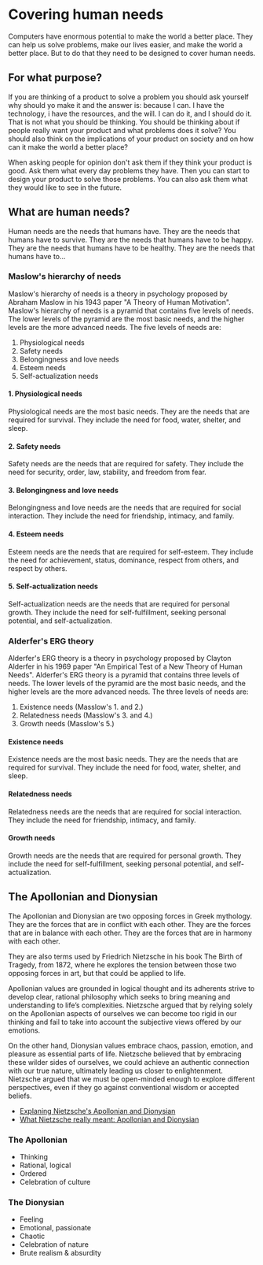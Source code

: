 # Covering human needs

Computers have enormous potential to make the world a better place. They can help us solve problems, make our lives easier, and make the world a better place. But to do that they need to be designed to cover human needs.

## For what purpose?

If you are thinking of a product to solve a problem you should ask yourself why should yo make it and the answer is: because I can. I have the technology, i have the resources, and the will. I can do it, and I should do it. That is not what you should be thinking. You should be thinking about if people really want your product and what problems does it solve? You should also think on the implications of your product on society and on how can it make the world a better place?

When asking people for opinion don't ask them if they think your product is good. Ask them what every day problems they have. Then you can start to design your product to solve those problems. You can also ask them what they would like to see in the future.
## What are human needs?

Human needs are the needs that humans have. They are the needs that humans have to survive. They are the needs that humans have to be happy. They are the needs that humans have to be healthy. They are the needs that humans have to...

### Maslow's hierarchy of needs

Maslow's hierarchy of needs is a theory in psychology proposed by Abraham Maslow in his 1943 paper "A Theory of Human Motivation". Maslow's hierarchy of needs is a pyramid that contains five levels of needs. The lower levels of the pyramid are the most basic needs, and the higher levels are the more advanced needs. The five levels of needs are:

1. Physiological needs
2. Safety needs
3. Belongingness and love needs
4. Esteem needs
5. Self-actualization needs

#### 1. Physiological needs

Physiological needs are the most basic needs. They are the needs that are required for survival. They include the need for food, water, shelter, and sleep.

#### 2. Safety needs

Safety needs are the needs that are required for safety. They include the need for security, order, law, stability, and freedom from fear.

#### 3. Belongingness and love needs

Belongingness and love needs are the needs that are required for social interaction. They include the need for friendship, intimacy, and family.

#### 4. Esteem needs

Esteem needs are the needs that are required for self-esteem. They include the need for achievement, status, dominance, respect from others, and respect by others.

#### 5. Self-actualization needs

Self-actualization needs are the needs that are required for personal growth. They include the need for self-fulfillment, seeking personal potential, and self-actualization.

### Alderfer's ERG theory

Alderfer's ERG theory is a theory in psychology proposed by Clayton Alderfer in his 1969 paper "An Empirical Test of a New Theory of Human Needs". Alderfer's ERG theory is a pyramid that contains three levels of needs. The lower levels of the pyramid are the most basic needs, and the higher levels are the more advanced needs. The three levels of needs are:

1. Existence needs (Masslow's 1. and 2.)
2. Relatedness needs (Masslow's 3. and 4.)
3. Growth needs (Masslow's 5.)

#### Existence needs

Existence needs are the most basic needs. They are the needs that are required for survival. They include the need for food, water, shelter, and sleep.

#### Relatedness needs

Relatedness needs are the needs that are required for social interaction. They include the need for friendship, intimacy, and family.

#### Growth needs

Growth needs are the needs that are required for personal growth. They include the need for self-fulfillment, seeking personal potential, and self-actualization.

## The Apollonian and Dionysian

The Apollonian and Dionysian are two opposing forces in Greek mythology. They are the forces that are in conflict with each other. They are the forces that are in balance with each other. They are the forces that are in harmony with each other.

They are also terms used by Friedrich Nietzsche in his book The Birth of Tragedy, from 1872, where he explores the tension between those two opposing forces in art, but that could be applied to life.

Apollonian values are grounded in logical thought and its adherents strive to develop clear, rational philosophy which seeks to bring meaning and understanding to life’s complexities. Nietzsche argued that by relying solely on the Apollonian aspects of ourselves we can become too rigid in our thinking and fail to take into account the subjective views offered by our emotions.

On the other hand, Dionysian values embrace chaos, passion, emotion, and pleasure as essential parts of life. Nietzsche believed that by embracing these wilder sides of ourselves, we could achieve an authentic connection with our true nature, ultimately leading us closer to enlightenment. Nietzsche argued that we must be open-minded enough to explore different perspectives, even if they go against conventional wisdom or accepted beliefs.

- [Explaning Nietzsche's Apollonian and Dionysian](https://medium.com/the-philosophy-hub/the-apollonian-and-dionysian-explaining-nietzsche-9576d3cd1a75)
- [What Nietzsche really meant: Apollonian and Dionysian](https://bigthink.com/personal-growth/what-nietzsche-really-meant-the-apollonian-and-dionysian/)

### The Apollonian

- Thinking
- Rational, logical
- Ordered
- Celebration of culture


### The Dionysian

- Feeling
- Emotional, passionate
- Chaotic
- Celebration of nature
- Brute realism & absurdity




